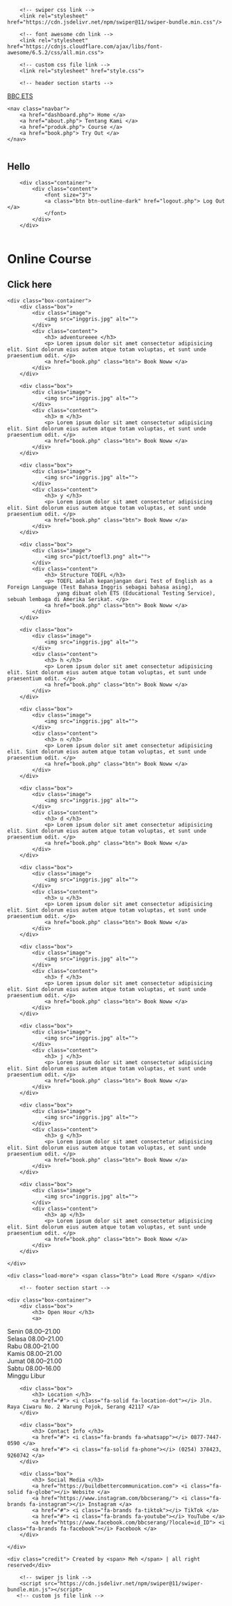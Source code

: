 <produk>

<!DOCTYPE html>
<html lang="en">
    <head>
        <meta charset="UTF-8">
        <meta http-equiv="X-UA-Compatible" content="IE=edge">
        <meta name="viewport" content="width=device-width, initial-scale=1.0">
        <title>About Us</title>

        <!-- swiper css link -->
        <link rel="stylesheet" href="https://cdn.jsdelivr.net/npm/swiper@11/swiper-bundle.min.css"/>

        <!-- font awesome cdn link -->
        <link rel="stylesheet" href="https://cdnjs.cloudflare.com/ajax/libs/font-awesome/6.5.2/css/all.min.css">

        <!-- custom css file link -->
        <link rel="stylesheet" href="style.css">

</head>
<body>

        <!-- header section starts -->
<section class="header">
    <a href="#" class="logo"> BBC ETS </a>

    <nav class="navbar">
        <a href="dashboard.php"> Home </a>
        <a href="about.php"> Tentang Kami </a>
        <a href="produk.php"> Course </a>
        <a href="book.php"> Try Out </a>
    </nav>

<div id="menu-btn"class="fa-solid fa-bars" ></div> 
<!-- gataaww -->
<!-- <i class="fa-solid fa-bars"></i> -->


<!-- Dropdown Nama start -->

<!DOCTYPE html>
<html>
<head>
<style>
.dropdown {
  position: relative;
  display: inline-block;
}

.dropdown-content {
  display: none;
  position: absolute;
  background-color: #f9f9f9;
  min-width: 160px;
  box-shadow: 0px 8px 16px 0px rgba(0,0,0,0.2);
  padding: 12px 16px;
  z-index: 1;
}

.dropdown:hover .dropdown-content {
  display: block;
}
</style>
</head>
<body>

<?php
 @include 'konek.php';

 session_start();

 if(!isset($_SESSION['user_name'])){
  header('location:login_form.php');
 }
 ?>

<div class="dropdown">
<h1>Hello <span><?php echo $_SESSION['user_name'] ?></span></h1>
  <div class="dropdown-content">

        <div class="container">
            <div class="content">
                <font size="3">
                <a class="btn btn-outline-dark" href="logout.php"> Log Out </a>
                </font>
            </div>
        </div>

  </div>
</div>

</body>
</html>
<!-- Dropdown Nama End -->

</section>
        <!-- header section end -->

<div class="heading" style="background:url(pict/ourcourse.png) no-repeat">
    <h1> Online Course </h1>
</div>

<!-- produk section start -->

<section class="packages">
    <h1 class="heading-title"> Click here <br>
    <i class="fa-regular fa-hand-point-down fa-sm" style="color: #b92d5d;"></i></h1>
    

    <div class="box-container">
        <div class="box">
            <div class="image">
                <img src="inggris.jpg" alt="">
            </div>
            <div class="content">
                <h3> adventureeee </h3>
                <p> Lorem ipsum dolor sit amet consectetur adipisicing elit. Sint dolorum eius autem atque totam voluptas, et sunt unde praesentium odit. </p>
                <a href="book.php" class="btn"> Book Noww </a>
            </div>
        </div>

        <div class="box">
            <div class="image">
                <img src="inggris.jpg" alt="">
            </div>
            <div class="content">
                <h3> m </h3>
                <p> Lorem ipsum dolor sit amet consectetur adipisicing elit. Sint dolorum eius autem atque totam voluptas, et sunt unde praesentium odit. </p>
                <a href="book.php" class="btn"> Book Noww </a>
            </div>
        </div>

        <div class="box">
            <div class="image">
                <img src="inggris.jpg" alt="">
            </div>
            <div class="content">
                <h3> y </h3>
                <p> Lorem ipsum dolor sit amet consectetur adipisicing elit. Sint dolorum eius autem atque totam voluptas, et sunt unde praesentium odit. </p>
                <a href="book.php" class="btn"> Book Noww </a>
            </div>
        </div>

        <div class="box">
            <div class="image">
                <img src="pict/toefl3.png" alt="">
            </div>
            <div class="content">
                <h3> Structure TOEFL </h3>
                <p> TOEFL adalah kepanjangan dari Test of English as a Foreign Language (Test Bahasa Inggris sebagai bahasa asing), 
                    yang dibuat oleh ETS (Educational Testing Service), sebuah lembaga di Amerika Serikat. </p>
                <a href="book.php" class="btn"> Book Noww </a>
            </div>
        </div>

        <div class="box">
            <div class="image">
                <img src="inggris.jpg" alt="">
            </div>
            <div class="content">
                <h3> h </h3>
                <p> Lorem ipsum dolor sit amet consectetur adipisicing elit. Sint dolorum eius autem atque totam voluptas, et sunt unde praesentium odit. </p>
                <a href="book.php" class="btn"> Book Noww </a>
            </div>
        </div>

        <div class="box">
            <div class="image">
                <img src="inggris.jpg" alt="">
            </div>
            <div class="content">
                <h3> n </h3>
                <p> Lorem ipsum dolor sit amet consectetur adipisicing elit. Sint dolorum eius autem atque totam voluptas, et sunt unde praesentium odit. </p>
                <a href="book.php" class="btn"> Book Noww </a>
            </div>
        </div>

        <div class="box">
            <div class="image">
                <img src="inggris.jpg" alt="">
            </div>
            <div class="content">
                <h3> d </h3>
                <p> Lorem ipsum dolor sit amet consectetur adipisicing elit. Sint dolorum eius autem atque totam voluptas, et sunt unde praesentium odit. </p>
                <a href="book.php" class="btn"> Book Noww </a>
            </div>
        </div>

        <div class="box">
            <div class="image">
                <img src="inggris.jpg" alt="">
            </div>
            <div class="content">
                <h3> u </h3>
                <p> Lorem ipsum dolor sit amet consectetur adipisicing elit. Sint dolorum eius autem atque totam voluptas, et sunt unde praesentium odit. </p>
                <a href="book.php" class="btn"> Book Noww </a>
            </div>
        </div>

        <div class="box">
            <div class="image">
                <img src="inggris.jpg" alt="">
            </div>
            <div class="content">
                <h3> f </h3>
                <p> Lorem ipsum dolor sit amet consectetur adipisicing elit. Sint dolorum eius autem atque totam voluptas, et sunt unde praesentium odit. </p>
                <a href="book.php" class="btn"> Book Noww </a>
            </div>
        </div>

        <div class="box">
            <div class="image">
                <img src="inggris.jpg" alt="">
            </div>
            <div class="content">
                <h3> j </h3>
                <p> Lorem ipsum dolor sit amet consectetur adipisicing elit. Sint dolorum eius autem atque totam voluptas, et sunt unde praesentium odit. </p>
                <a href="book.php" class="btn"> Book Noww </a>
            </div>
        </div>

        <div class="box">
            <div class="image">
                <img src="inggris.jpg" alt="">
            </div>
            <div class="content">
                <h3> g </h3>
                <p> Lorem ipsum dolor sit amet consectetur adipisicing elit. Sint dolorum eius autem atque totam voluptas, et sunt unde praesentium odit. </p>
                <a href="book.php" class="btn"> Book Noww </a>
            </div>
        </div>

        <div class="box">
            <div class="image">
                <img src="inggris.jpg" alt="">
            </div>
            <div class="content">
                <h3> ap </h3>
                <p> Lorem ipsum dolor sit amet consectetur adipisicing elit. Sint dolorum eius autem atque totam voluptas, et sunt unde praesentium odit. </p>
                <a href="book.php" class="btn"> Book Noww </a>
            </div>
        </div>

    </div>

    <div class="load-more"> <span class="btn"> Load More </span> </div>


</section>

<!-- produk section end -->



















        <!-- footer section start -->
<section class="footer">

    <div class="box-container">
        <div class="box">
            <h3> Open Hour </h3>
            <a> 
Senin	08.00–21.00
<br>
Selasa	08.00–21.00
<br>
Rabu	08.00–21.00
<br>
Kamis	08.00–21.00
<br>
Jumat	08.00–21.00
<br>
Sabtu	08.00–16.00 
<br>
Minggu  Libur </a>
        </div>
 
        <div class="box">
            <h3> Location </h3>
            <a href="#"> <i class="fa-solid fa-location-dot"></i> Jln. Raya Ciwaru No. 2 Warung Pojok, Serang 42117 </a>
        </div>

        <div class="box">
            <h3> Contact Info </h3>
            <a href="#"> <i class="fa-brands fa-whatsapp"></i> 0877-7447-0590 </a>
            <a href="#"> <i class="fa-solid fa-phone"></i> (0254) 378423, 9260742 </a>
        </div>

        <div class="box">
            <h3> Social Media </h3>
            <a href="https://buildbettercommunication.com"> <i class="fa-solid fa-globe"></i> Website </a>
            <a href="https://www.instagram.com/bbcserang/"> <i class="fa-brands fa-instagram"></i> Instagram </a>
            <a href="#"> <i class="fa-brands fa-tiktok"></i> TikTok </a>
            <a href="#"> <i class="fa-brands fa-youtube"></i> YouTube </a>
            <a href="https://www.facebook.com/bbcserang/?locale=id_ID"> <i class="fa-brands fa-facebook"></i> Facebook </a>
        </div>

    </div>

    <div class="credit"> Created by <span> Meh </span> | all right reserved</div>
</section>
        <!-- footer section end -->




        <!-- swiper js link -->
        <script src="https://cdn.jsdelivr.net/npm/swiper@11/swiper-bundle.min.js"></script>
       <!-- custom js file link -->
<script src="script.js"></script>

</body>
</html>